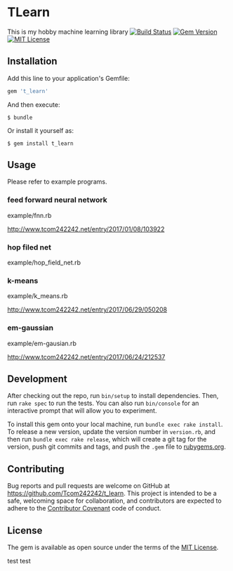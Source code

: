 # TLearn
This is my hobby machine learning library
[![Build Status](https://travis-ci.org/Tcom242242/t_learn.svg?branch=master)](https://travis-ci.org/Tcom242242/t_learn)
[![Gem Version](https://badge.fury.io/rb/t_learn.svg)](https://badge.fury.io/rb/t_learn)
[![MIT License](http://img.shields.io/badge/license-MIT-blue.svg?style=flat)](LICENSE)

## Installation

Add this line to your application's Gemfile:

```ruby
gem 't_learn'
```

And then execute:

    $ bundle

Or install it yourself as:

    $ gem install t_learn

## Usage
Please refer to example programs.
### feed forward neural network
example/fnn.rb

http://www.tcom242242.net/entry/2017/01/08/103922
### hop filed net
example/hop_field_net.rb
### k-means
example/k_means.rb

http://www.tcom242242.net/entry/2017/06/29/050208
### em-gaussian
example/em-gausian.rb

http://www.tcom242242.net/entry/2017/06/24/212537
## Development

After checking out the repo, run `bin/setup` to install dependencies. Then, run `rake spec` to run the tests. You can also run `bin/console` for an interactive prompt that will allow you to experiment.

To install this gem onto your local machine, run `bundle exec rake install`. To release a new version, update the version number in `version.rb`, and then run `bundle exec rake release`, which will create a git tag for the version, push git commits and tags, and push the `.gem` file to [rubygems.org](https://rubygems.org).

## Contributing

Bug reports and pull requests are welcome on GitHub at https://github.com/Tcom242242/t_learn. This project is intended to be a safe, welcoming space for collaboration, and contributors are expected to adhere to the [Contributor Covenant](http://contributor-covenant.org) code of conduct.


## License

The gem is available as open source under the terms of the [MIT License](http://opensource.org/licenses/MIT).

test
test
